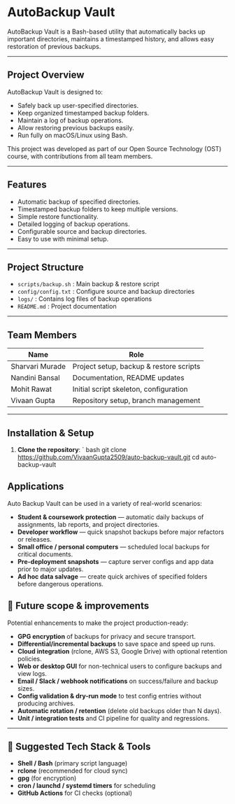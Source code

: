 # AutoBackup Vault

AutoBackup Vault is a Bash-based utility that automatically backs up important directories, maintains a timestamped history, and allows easy restoration of previous backups.

---

## Project Overview

AutoBackup Vault is designed to:

- Safely back up user-specified directories.
- Keep organized timestamped backup folders.
- Maintain a log of backup operations.
- Allow restoring previous backups easily.
- Run fully on macOS/Linux using Bash.

This project was developed as part of our Open Source Technology (OST) course, with contributions from all team members.

---

## Features

- Automatic backup of specified directories.
- Timestamped backup folders to keep multiple versions.
- Simple restore functionality.
- Detailed logging of backup operations.
- Configurable source and backup directories.
- Easy to use with minimal setup.

---

## Project Structure

- `scripts/backup.sh` : Main backup & restore script  
- `config/config.txt` : Configure source and backup directories  
- `logs/` : Contains log files of backup operations  
- `README.md` : Project documentation  

---

## Team Members

| Name             | Role                                      |
|------------------|-------------------------------------------|
| Sharvari Murade  | Project setup, backup & restore scripts  |
| Nandini Bansal   | Documentation, README updates            |
| Mohit Rawat      | Initial script skeleton, configuration   |
| Vivaan Gupta     | Repository setup, branch management      |

---

## Installation & Setup

1. **Clone the repository**:
`
bash
git clone https://github.com/VivaanGupta2509/auto-backup-vault.git
cd auto-backup-vault

## Applications

Auto Backup Vault can be used in a variety of real-world scenarios:

- **Student & coursework protection** — automatic daily backups of assignments, lab reports, and project directories.  
- **Developer workflow** — quick snapshot backups before major refactors or releases.  
- **Small office / personal computers** — scheduled local backups for critical documents.  
- **Pre-deployment snapshots** — capture server configs and app data prior to major updates.  
- **Ad hoc data salvage** — create quick archives of specified folders before dangerous operations.


## 🚀 Future scope & improvements

Potential enhancements to make the project production-ready:

- **GPG encryption** of backups for privacy and secure transport.  
- **Differential/incremental backups** to save space and speed up runs.  
- **Cloud integration** (rclone, AWS S3, Google Drive) with optional retention policies.  
- **Web or desktop GUI** for non-technical users to configure backups and view logs.  
- **Email / Slack / webhook notifications** on success/failure and backup sizes.  
- **Config validation & dry-run mode** to test config entries without producing archives.  
- **Automatic rotation / retention** (delete old backups older than N days).  
- **Unit / integration tests** and CI pipeline for quality and regressions.

---

## 🧰 Suggested Tech Stack & Tools

- **Shell / Bash** (primary script language)  
- **rclone** (recommended for cloud sync)  
- **gpg** (for encryption)  
- **cron / launchd / systemd timers** for scheduling  
- **GitHub Actions** for CI checks (optional)
